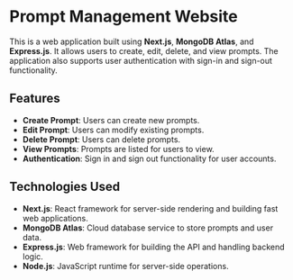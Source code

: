 # Prompt Management Website

This is a web application built using **Next.js**, **MongoDB Atlas**, and **Express.js**. It allows users to create, edit, delete, and view prompts. The application also supports user authentication with sign-in and sign-out functionality.

## Features

- **Create Prompt**: Users can create new prompts.
- **Edit Prompt**: Users can modify existing prompts.
- **Delete Prompt**: Users can delete prompts.
- **View Prompts**: Prompts are listed for users to view.
- **Authentication**: Sign in and sign out functionality for user accounts.

## Technologies Used

- **Next.js**: React framework for server-side rendering and building fast web applications.
- **MongoDB Atlas**: Cloud database service to store prompts and user data.
- **Express.js**: Web framework for building the API and handling backend logic.
- **Node.js**: JavaScript runtime for server-side operations.

